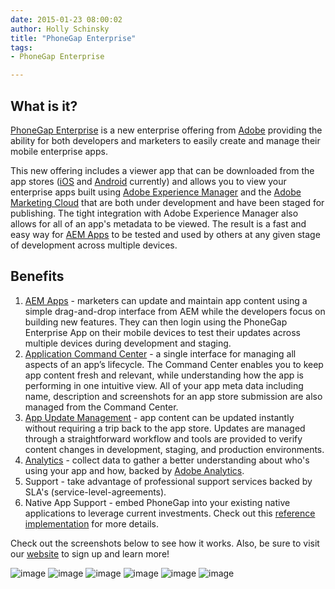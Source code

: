 ```yaml
---
date: 2015-01-23 08:00:02
author: Holly Schinsky
title: "PhoneGap Enterprise"
tags:
- PhoneGap Enterprise

---
```


## What is it?

[PhoneGap Enterprise](http://enterprise.phonegap.com) is a new enterprise offering from [Adobe](http://adobe.com) providing the ability for both developers and marketers to easily create and manage their mobile enterprise apps.

This new offering includes a viewer app that can be downloaded from the app stores ([iOS](https://itunes.apple.com/us/app/adobe-experience-manager-mobile/id924780940) and [Android](https://play.google.com/store/apps/details?id=com.adobe.pge.appviewer) currently) and allows you to view your enterprise apps built using [Adobe Experience Manager](http://docs.adobe.com/docs/en/cq/current/exploring/introduction.html) and the [Adobe Marketing Cloud](http://www.adobe.com/solutions/digital-marketing.html) that are both under development and have been staged for publishing. The tight integration with Adobe Experience Manager also allows for all of an app's metadata to be viewed. The result is a fast and easy way for [AEM Apps](http://www.adobe.com/solutions/web-experience-management/mobile-apps-engagement.html) to be tested and used by others at any given stage of development across multiple devices.

## Benefits

1. [AEM Apps](http://www.adobe.com/solutions/web-experience-management/mobile-apps-engagement.html) - marketers can update and maintain app content using a simple drag-and-drop interface from AEM while the developers focus on building new features. They can then login using the PhoneGap Enterprise App on their mobile devices to test their updates across multiple devices during development and staging.
1. [Application Command Center](http://docs.adobe.com/docs/en/aem/6-0/develop/mobile/apps/managing-aem-mobile-apps.html) - a single interface for managing all aspects of an app’s lifecycle. The Command Center enables you to keep app content fresh and relevant, while understanding how the app is performing in one intuitive view. All of your app meta data including name, description and screenshots for an app store submission are also managed from the Command Center.
1. [App Update Management](http://docs.adobe.com/docs/en/aem/6-0/develop/mobile/apps/managing-aem-mobile-apps.html#ContentSync%20Packages%20Tile) - app content can be updated instantly without requiring a trip back to the app store. Updates are managed through a straightforward workflow and tools are provided to verify content changes in development, staging, and production environments.
1. [Analytics](http://www.adobe.com/solutions/digital-analytics.html) - collect data to gather a better understanding about who's using your app and how, backed by [Adobe Analytics](http://www.adobe.com/solutions/digital-analytics.html).
1. Support - take advantage of professional support services backed by SLA's (service-level-agreements).
1. Native App Support - embed PhoneGap into your existing native applications to leverage current investments. Check out this [reference implementation](https://github.com/Adobe-Marketing-Cloud/app-sample-android-phonegap) for more details.

Check out the screenshots below to see how it works. Also, be sure to visit our [website](http://enterprise.phonegap.com) to sign up and learn more!

![image](/blog/uploads/2015-01/main.png)
![image](/blog/uploads/2015-01/app-list.png) ![image](/blog/uploads/2015-01/app-info.png) ![image](/blog/uploads/2015-01/app-running.png)
![image](/blog/uploads/2015-01/download.png)
![image](/blog/uploads/2015-01/apps-command-center.png)
